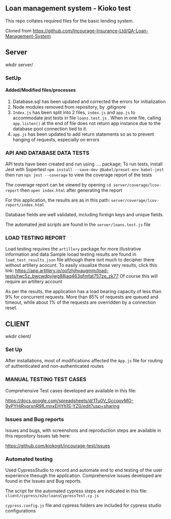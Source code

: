 ## Loan management system - Kioko test

This repo collates required files for the basic lending system.

Cloned from https://github.com/Incourage-Insurance-Ltd/QA-Loan-Management-System


## Server
wkdir server/

### SetUp
#### Added/Modified files/processes

1. Database.sql has been updated and corrected the errors for initialization
2. Node modules removed from repository, by .gitignore
3. ```Index.js``` has been split into 2 files, ```index.js``` and ```app.js``` to accommodate jest tests in file ```loans.test.js``` . When in one file, calling ```app.listen()``` at the end of file does not return app instance due to the database pool connection tied to it.
4. ```app.js``` has been updated to add return statements so as to prevent hanging of requests, especially on errors



### API AND DATABASE DATA TESTS
API tests have been created and run using .... package;
To run tests, install Jest with Supertest
```npm install --save-dev @babel/preset-env babel-jest```
then run
```npx jest --coverage``` to view the coverage report of the tests

The coverage report can be viewed by opening ```cd server/coverage/lcov-report``` then 
```open index.html``` after generating the report

For this application, the results are as in this path:
```server/coverage/lcov-report/index.html```

Database fields are well validated, including foreign keys and unique fields.

The automated jest scripts are found in the ```server/loans.test.js``` file


### LOAD TESTING REPORT
Load testing requires the  ```artillery``` package for more illustrative information and data
Sample looad testing results are found in ```load_test_results.json``` file although there isnt much to decipher there without artillery acocunt.
To easily visualize those very results, click this link: https://app.artillery.io/oofzhjhvaugmm/load-tests/twc5z_bwcwdpyjwg88jaq463qfmfat757ze_zk77
Of course this will require an artillery account

As per the results, the application has a load bearing capacity of less than 9% for concurrent requests. More than 85% of requests are queued and timeout, while about 1% of the requests are overridden by a connection reset.



## CLIENT
wkdir client/

### Set Up
After installations, most of modifications affected the ```App.js``` file for routing of authenticated and non-authenticated routes

### MANUAL TESTING TEST CASES
Comprehensive Test cases developed are available in this file:

https://docs.google.com/spreadsheets/d/1Tu0V_GccqoyMG-9yPYHjRvprxnR9fLmnxEHYh1S-YZ0/edit?usp=sharing


### Issues and Bug reports
Issues and bugs, with screenshots and reproduction steps are available in this repository Issues tab here:

https://github.com/kiokogit/incourage-test/issues

### Automated testing
Used CypressStudio to record and automate end to end testing of the user experience theough the application.
Comprehensive issues developed are found in the Issues and Bug reports.

The script for the automated cypress steps are indicated in this file: 
```client/cypress/e2e/loansCypressTest.cy.js```

```cypress.config.js``` file and cypress folders are included for cypress studio configurations
